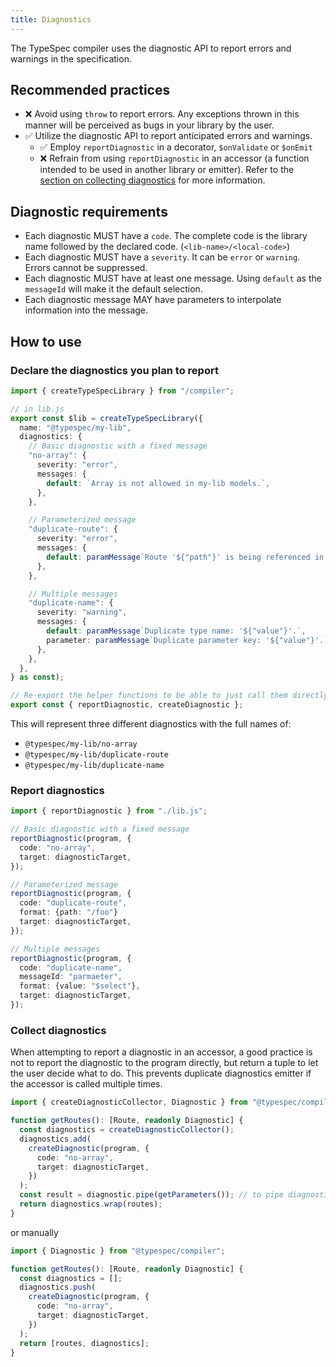 ```yaml
---
title: Diagnostics
---
```


The TypeSpec compiler uses the diagnostic API to report errors and warnings in the specification.

## Recommended practices

- ❌ Avoid using `throw` to report errors. Any exceptions thrown in this manner will be perceived as bugs in your library by the user.
- ✅ Utilize the diagnostic API to report anticipated errors and warnings.
  - ✅ Employ `reportDiagnostic` in a decorator, `$onValidate` or `$onEmit`
  - ❌ Refrain from using `reportDiagnostic` in an accessor (a function intended to be used in another library or emitter). Refer to the [section on collecting diagnostics](#collect-diagnostics) for more information.

## Diagnostic requirements

- Each diagnostic MUST have a `code`. The complete code is the library name followed by the declared code. (`<lib-name>/<local-code>`)
- Each diagnostic MUST have a `severity`. It can be `error` or `warning`. Errors cannot be suppressed.
- Each diagnostic MUST have at least one message. Using `default` as the `messageId` will make it the default selection.
- Each diagnostic message MAY have parameters to interpolate information into the message.

## How to use

### Declare the diagnostics you plan to report

```ts
import { createTypeSpecLibrary } from "/compiler";

// in lib.js
export const $lib = createTypeSpecLibrary({
  name: "@typespec/my-lib",
  diagnostics: {
    // Basic diagnostic with a fixed message
    "no-array": {
      severity: "error",
      messages: {
        default: `Array is not allowed in my-lib models.`,
      },
    },

    // Parameterized message
    "duplicate-route": {
      severity: "error",
      messages: {
        default: paramMessage`Route '${"path"}' is being referenced in 2 different operations.`,
      },
    },

    // Multiple messages
    "duplicate-name": {
      severity: "warning",
      messages: {
        default: paramMessage`Duplicate type name: '${"value"}'.`,
        parameter: paramMessage`Duplicate parameter key: '${"value"}'.`,
      },
    },
  },
} as const);

// Re-export the helper functions to be able to just call them directly.
export const { reportDiagnostic, createDiagnostic };
```

This will represent three different diagnostics with the full names of:

- `@typespec/my-lib/no-array`
- `@typespec/my-lib/duplicate-route`
- `@typespec/my-lib/duplicate-name`

### Report diagnostics

```ts
import { reportDiagnostic } from "./lib.js";

// Basic diagnostic with a fixed message
reportDiagnostic(program, {
  code: "no-array",
  target: diagnosticTarget,
});

// Parameterized message
reportDiagnostic(program, {
  code: "duplicate-route",
  format: {path: "/foo"}
  target: diagnosticTarget,
});

// Multiple messages
reportDiagnostic(program, {
  code: "duplicate-name",
  messageId: "parmaeter",
  format: {value: "$select"},
  target: diagnosticTarget,
});
```

### Collect diagnostics

When attempting to report a diagnostic in an accessor, a good practice is not to report the diagnostic to the program directly, but return a tuple to let the user decide what to do.
This prevents duplicate diagnostics emitter if the accessor is called multiple times.

```ts
import { createDiagnosticCollector, Diagnostic } from "@typespec/compiler";

function getRoutes(): [Route, readonly Diagnostic] {
  const diagnostics = createDiagnosticCollector();
  diagnostics.add(
    createDiagnostic(program, {
      code: "no-array",
      target: diagnosticTarget,
    })
  );
  const result = diagnostic.pipe(getParameters()); // to pipe diagnostics returned by `getParameters`
  return diagnostics.wrap(routes);
}
```

or manually

```ts
import { Diagnostic } from "@typespec/compiler";

function getRoutes(): [Route, readonly Diagnostic] {
  const diagnostics = [];
  diagnostics.push(
    createDiagnostic(program, {
      code: "no-array",
      target: diagnosticTarget,
    })
  );
  return [routes, diagnostics];
}
```
